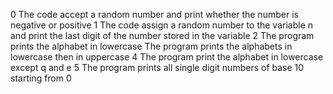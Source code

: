 0 The code accept a random number and print whether the number is negative or positive
1 The code assign a random number to the variable n and print the last digit of the number stored in the variable
2 The program prints the alphabet in lowercase
The program prints the alphabets in lowercase then in uppercase
 4 The program print the alphabet in lowercase except q and e
5 The program prints all single digit numbers of base 10 starting from 0
